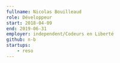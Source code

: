 ```yaml
---
fullname: Nicolas Bouilleaud
role: Développeur
start: 2018-04-09
end: 2019-06-31
employer: independent/Codeurs en Liberté
github: n-b
startups:
    - reso
---
```

